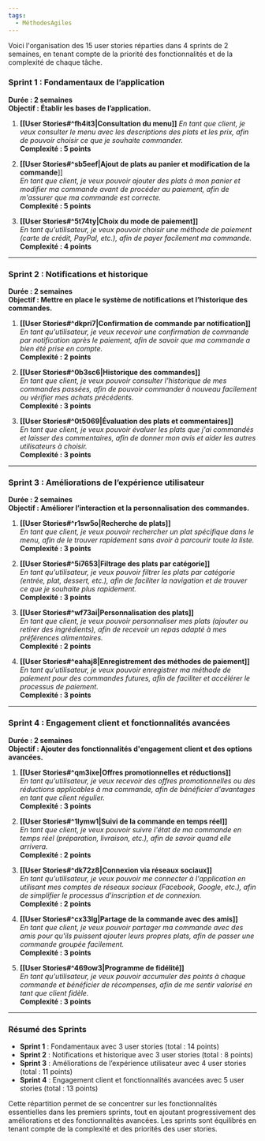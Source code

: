 ```yaml
---
tags:
  - MéthodesAgiles
---
```


Voici l'organisation des 15 user stories réparties dans 4 sprints de 2 semaines, en tenant compte de la priorité des fonctionnalités et de la complexité de chaque tâche.

### Sprint 1 : Fondamentaux de l’application
**Durée : 2 semaines**  
**Objectif : Établir les bases de l’application.**

1. **[[User Stories#^fh4it3|Consultation du menu]]**
   _En tant que client, je veux consulter le menu avec les descriptions des plats et les prix, afin de pouvoir choisir ce que je souhaite commander._  
   **Complexité : 5 points**

2. **[[User Stories#^sb5eef|Ajout de plats au panier et modification de la commande**]]  
   _En tant que client, je veux pouvoir ajouter des plats à mon panier et modifier ma commande avant de procéder au paiement, afin de m'assurer que ma commande est correcte._  
   **Complexité : 5 points**

3. **[[User Stories#^5t74ty|Choix du mode de paiement]]**  
   _En tant qu'utilisateur, je veux pouvoir choisir une méthode de paiement (carte de crédit, PayPal, etc.), afin de payer facilement ma commande._  
   **Complexité : 4 points**

---

### Sprint 2 : Notifications et historique
**Durée : 2 semaines**  
**Objectif : Mettre en place le système de notifications et l’historique des commandes.**

1. **[[User Stories#^dkpri7|Confirmation de commande par notification]]**  
   _En tant qu'utilisateur, je veux recevoir une confirmation de commande par notification après le paiement, afin de savoir que ma commande a bien été prise en compte._  
   **Complexité : 2 points**

2. **[[User Stories#^0b3sc6|Historique des commandes]]**  
   _En tant que client, je veux pouvoir consulter l'historique de mes commandes passées, afin de pouvoir commander à nouveau facilement ou vérifier mes achats précédents._  
   **Complexité : 3 points**

3. **[[User Stories#^0t5069|Évaluation des plats et commentaires]]**  
   _En tant que client, je veux pouvoir évaluer les plats que j'ai commandés et laisser des commentaires, afin de donner mon avis et aider les autres utilisateurs à choisir._  
   **Complexité : 3 points**

---

### Sprint 3 : Améliorations de l’expérience utilisateur
**Durée : 2 semaines**  
**Objectif : Améliorer l’interaction et la personnalisation des commandes.**

1. **[[User Stories#^r1sw5o|Recherche de plats]]**  
   _En tant que client, je veux pouvoir rechercher un plat spécifique dans le menu, afin de le trouver rapidement sans avoir à parcourir toute la liste._  
   **Complexité : 3 points**

2. **[[User Stories#^5i7653|Filtrage des plats par catégorie]]**  
   _En tant qu'utilisateur, je veux pouvoir filtrer les plats par catégorie (entrée, plat, dessert, etc.), afin de faciliter la navigation et de trouver ce que je souhaite plus rapidement._  
   **Complexité : 3 points**

3. **[[User Stories#^wf73ai|Personnalisation des plats]]**  
   _En tant que client, je veux pouvoir personnaliser mes plats (ajouter ou retirer des ingrédients), afin de recevoir un repas adapté à mes préférences alimentaires._  
   **Complexité : 2 points**

4. **[[User Stories#^eahaj8|Enregistrement des méthodes de paiement]]**  
   _En tant qu'utilisateur, je veux pouvoir enregistrer ma méthode de paiement pour des commandes futures, afin de faciliter et accélérer le processus de paiement._  
   **Complexité : 3 points**

---

### Sprint 4 : Engagement client et fonctionnalités avancées
**Durée : 2 semaines**  
**Objectif : Ajouter des fonctionnalités d'engagement client et des options avancées.**

1. **[[User Stories#^qm3ixe|Offres promotionnelles et réductions]]**  
   _En tant qu'utilisateur, je veux recevoir des offres promotionnelles ou des réductions applicables à ma commande, afin de bénéficier d'avantages en tant que client régulier._  
   **Complexité : 3 points**

2. **[[User Stories#^1lymw1|Suivi de la commande en temps réel]]**  
   _En tant que client, je veux pouvoir suivre l'état de ma commande en temps réel (préparation, livraison, etc.), afin de savoir quand elle arrivera._  
   **Complexité : 2 points**

3. **[[User Stories#^dk72z8|Connexion via réseaux sociaux]]**  
   _En tant qu'utilisateur, je veux pouvoir me connecter à l'application en utilisant mes comptes de réseaux sociaux (Facebook, Google, etc.), afin de simplifier le processus d'inscription et de connexion._  
   **Complexité : 2 points**

4. **[[User Stories#^cx33lg|Partage de la commande avec des amis]]**  
   _En tant que client, je veux pouvoir partager ma commande avec des amis pour qu'ils puissent ajouter leurs propres plats, afin de passer une commande groupée facilement._  
   **Complexité : 3 points**

5. **[[User Stories#^469ow3|Programme de fidélité]]**  
   _En tant qu'utilisateur, je veux pouvoir accumuler des points à chaque commande et bénéficier de récompenses, afin de me sentir valorisé en tant que client fidèle._  
   **Complexité : 3 points**

---

### Résumé des Sprints

- **Sprint 1** : Fondamentaux avec 3 user stories (total : 14 points)
- **Sprint 2** : Notifications et historique avec 3 user stories (total : 8 points)
- **Sprint 3** : Améliorations de l’expérience utilisateur avec 4 user stories (total : 11 points)
- **Sprint 4** : Engagement client et fonctionnalités avancées avec 5 user stories (total : 13 points)

Cette répartition permet de se concentrer sur les fonctionnalités essentielles dans les premiers sprints, tout en ajoutant progressivement des améliorations et des fonctionnalités avancées. Les sprints sont équilibrés en tenant compte de la complexité et des priorités des user stories.